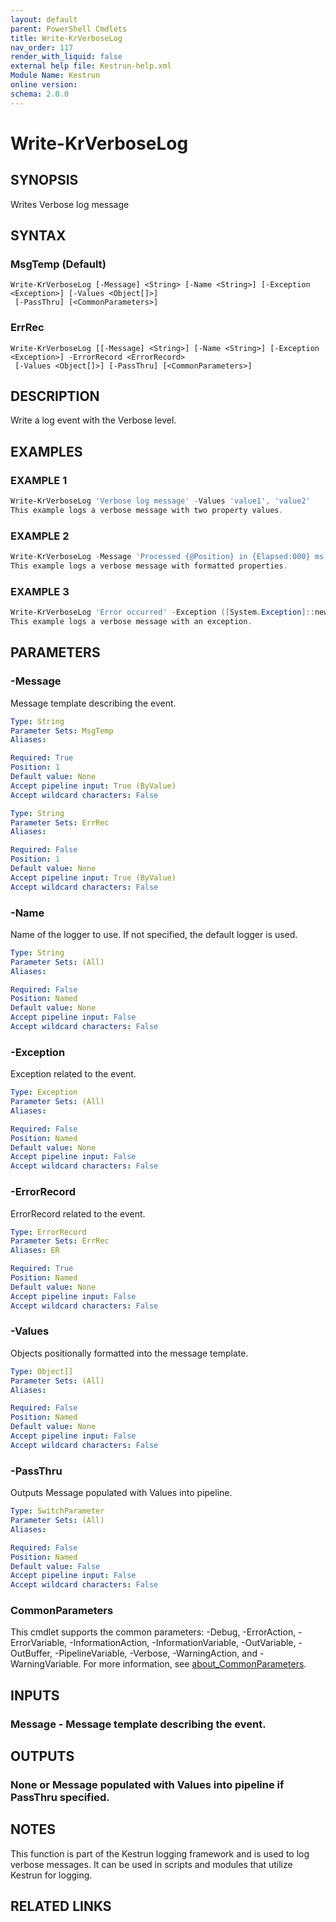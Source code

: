 ```yaml
---
layout: default
parent: PowerShell Cmdlets
title: Write-KrVerboseLog
nav_order: 117
render_with_liquid: false
external help file: Kestrun-help.xml
Module Name: Kestrun
online version:
schema: 2.0.0
---
```


# Write-KrVerboseLog

## SYNOPSIS
Writes Verbose log message

## SYNTAX

### MsgTemp (Default)
```
Write-KrVerboseLog [-Message] <String> [-Name <String>] [-Exception <Exception>] [-Values <Object[]>]
 [-PassThru] [<CommonParameters>]
```

### ErrRec
```
Write-KrVerboseLog [[-Message] <String>] [-Name <String>] [-Exception <Exception>] -ErrorRecord <ErrorRecord>
 [-Values <Object[]>] [-PassThru] [<CommonParameters>]
```

## DESCRIPTION
Write a log event with the Verbose level.

## EXAMPLES

### EXAMPLE 1
```powershell
Write-KrVerboseLog 'Verbose log message' -Values 'value1', 'value2'
This example logs a verbose message with two property values.
```

### EXAMPLE 2
```powershell
Write-KrVerboseLog -Message 'Processed {@Position} in {Elapsed:000} ms.' -Values $position, $elapsedMs
This example logs a verbose message with formatted properties.
```

### EXAMPLE 3
```powershell
Write-KrVerboseLog 'Error occurred' -Exception ([System.Exception]::new('Some exception'))
This example logs a verbose message with an exception.
```

## PARAMETERS

### -Message
Message template describing the event.

```yaml
Type: String
Parameter Sets: MsgTemp
Aliases:

Required: True
Position: 1
Default value: None
Accept pipeline input: True (ByValue)
Accept wildcard characters: False
```

```yaml
Type: String
Parameter Sets: ErrRec
Aliases:

Required: False
Position: 1
Default value: None
Accept pipeline input: True (ByValue)
Accept wildcard characters: False
```

### -Name
Name of the logger to use.
If not specified, the default logger is used.

```yaml
Type: String
Parameter Sets: (All)
Aliases:

Required: False
Position: Named
Default value: None
Accept pipeline input: False
Accept wildcard characters: False
```

### -Exception
Exception related to the event.

```yaml
Type: Exception
Parameter Sets: (All)
Aliases:

Required: False
Position: Named
Default value: None
Accept pipeline input: False
Accept wildcard characters: False
```

### -ErrorRecord
ErrorRecord related to the event.

```yaml
Type: ErrorRecord
Parameter Sets: ErrRec
Aliases: ER

Required: True
Position: Named
Default value: None
Accept pipeline input: False
Accept wildcard characters: False
```

### -Values
Objects positionally formatted into the message template.

```yaml
Type: Object[]
Parameter Sets: (All)
Aliases:

Required: False
Position: Named
Default value: None
Accept pipeline input: False
Accept wildcard characters: False
```

### -PassThru
Outputs Message populated with Values into pipeline.

```yaml
Type: SwitchParameter
Parameter Sets: (All)
Aliases:

Required: False
Position: Named
Default value: False
Accept pipeline input: False
Accept wildcard characters: False
```

### CommonParameters
This cmdlet supports the common parameters: -Debug, -ErrorAction, -ErrorVariable, -InformationAction, -InformationVariable, -OutVariable, -OutBuffer, -PipelineVariable, -Verbose, -WarningAction, and -WarningVariable. For more information, see [about_CommonParameters](http://go.microsoft.com/fwlink/?LinkID=113216).

## INPUTS

### Message - Message template describing the event.
## OUTPUTS

### None or Message populated with Values into pipeline if PassThru specified.
## NOTES
This function is part of the Kestrun logging framework and is used to log verbose messages.
It can be used in scripts and modules that utilize Kestrun for logging.

## RELATED LINKS
